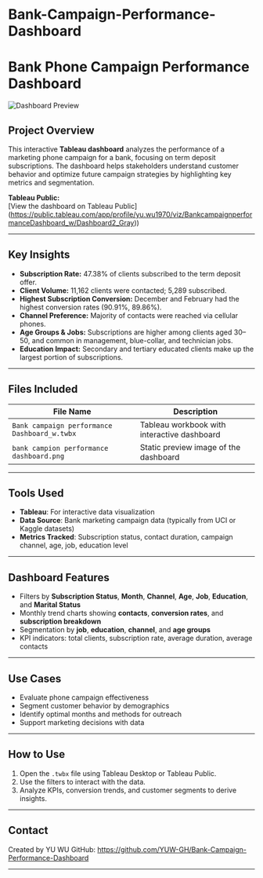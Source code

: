 # Bank-Campaign-Performance-Dashboard
# Bank Phone Campaign Performance Dashboard

![Dashboard Preview](./bank%20campion%20performance%20dashboard.png)

## Project Overview

This interactive **Tableau dashboard** analyzes the performance of a marketing phone campaign for a bank, focusing on term deposit subscriptions. The dashboard helps stakeholders understand customer behavior and optimize future campaign strategies by highlighting key metrics and segmentation.

 **Tableau Public:**  
 [View the dashboard on Tableau Public]
(https://public.tableau.com/app/profile/yu.wu1970/viz/BankcampaignperformanceDashboard_w/Dashboard2_Gray))

---

## Key Insights

- **Subscription Rate:** 47.38% of clients subscribed to the term deposit offer.
- **Client Volume:** 11,162 clients were contacted; 5,289 subscribed.
- **Highest Subscription Conversion:** December and February had the highest conversion rates (90.91%, 89.86%).
- **Channel Preference:** Majority of contacts were reached via cellular phones.
- **Age Groups & Jobs:** Subscriptions are higher among clients aged 30–50, and common in management, blue-collar, and technician jobs.
- **Education Impact:** Secondary and tertiary educated clients make up the largest portion of subscriptions.

---

## Files Included

| File Name                                   | Description                                               |
|--------------------------------------------|-----------------------------------------------------------|
| `Bank campaign performance Dashboard_w.twbx`| Tableau workbook with interactive dashboard               |
| `bank campion performance dashboard.png`    | Static preview image of the dashboard                     |

---

## Tools Used

- **Tableau**: For interactive data visualization
- **Data Source**: Bank marketing campaign data (typically from UCI or Kaggle datasets)
- **Metrics Tracked**: Subscription status, contact duration, campaign channel, age, job, education level

---

## Dashboard Features

- Filters by **Subscription Status**, **Month**, **Channel**, **Age**, **Job**, **Education**, and **Marital Status**
- Monthly trend charts showing **contacts**, **conversion rates**, and **subscription breakdown**
- Segmentation by **job**, **education**, **channel**, and **age groups**
- KPI indicators: total clients, subscription rate, average duration, average contacts

---

## Use Cases

- Evaluate phone campaign effectiveness
- Segment customer behavior by demographics
- Identify optimal months and methods for outreach
- Support marketing decisions with data

---

## How to Use

1. Open the `.twbx` file using Tableau Desktop or Tableau Public.
2. Use the filters to interact with the data.
3. Analyze KPIs, conversion trends, and customer segments to derive insights.

---

## Contact

Created by YU WU 
GitHub: https://github.com/YUW-GH/Bank-Campaign-Performance-Dashboard

---

